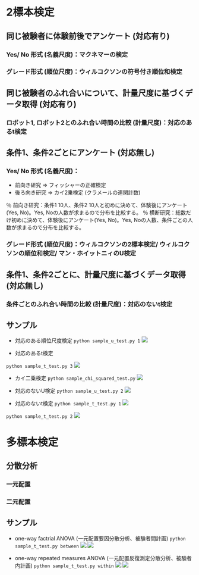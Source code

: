 # 2標本検定

## 同じ被験者に体験前後でアンケート (対応有り)

### Yes/ No 形式 (名義尺度)：マクネマーの検定
### グレード形式 (順位尺度)：ウィルコクソンの符号付き順位和検定


## 同じ被験者のふれ合いについて、計量尺度に基づくデータ取得 (対応有り)

### ロボット1, ロボット2とのふれ合い時間の比較 (計量尺度)：対応のあるt検定


## 条件1、条件2ごとにアンケート (対応無し)

### Yes/ No 形式 (名義尺度)：

- 前向き研究 => フィッシャーの正確検定
- 後ろ向き研究 => カイ2乗検定 (クラメールの連関計数)

％ 前向き研究：条件1 10人、条件2 10人と初めに決めて、体験後にアンケート(Yes, No)。Yes, Noの人数が求まるので分布を比較する。
％ 横断研究：総数だけ初めに決めて、体験後にアンケート(Yes, No)。Yes, Noの人数、条件ごとの人数が求まるので分布を比較する。

### グレード形式 (順位尺度)：ウィルコクソンの2標本検定/ ウィルコクソンの順位和検定/ マン・ホイットニィのU検定


## 条件1、条件2ごとに、計量尺度に基づくデータ取得 (対応無し)

### 条件ごとのふれ合い時間の比較 (計量尺度)：対応のないt検定

## サンプル

- 対応のある順位尺度検定
```python sample_u_test.py 1```
![](sample_fig/sample8.png)

- 対応のあるt検定

```python sample_t_test.py 3```
![](sample_fig/sample3.png)

- カイ二乗検定
```python sample_chi_squared_test.py```
![](sample_fig/sample10.png)

- 対応のないU検定
```python sample_u_test.py 2```
![](sample_fig/sample9.png)

- 対応のないt検定
```python sample_t_test.py 1```
![](sample_fig/sample1.png)

```python sample_t_test.py 2```
![](sample_fig/sample2.png)


# 多標本検定

## 分散分析

### 一元配置
### 二元配置

## サンプル

- one-way factrial ANOVA (一元配置要因分散分析、被験者間計画)
```python sample_t_test.py between```
![](sample_fig/sample4.png)
![](sample_fig/sample5.png)

- one-way repeated measures ANOVA (一元配置反復測定分散分析、被験者内計画)
```python sample_t_test.py within```
![](sample_fig/sample6.png)
![](sample_fig/sample7.png)



